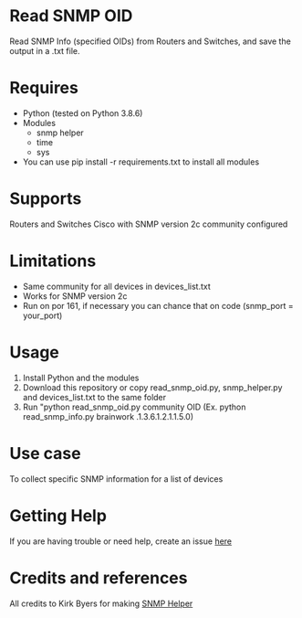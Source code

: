 # Read SNMP OID
Read SNMP Info (specified OIDs) from Routers and Switches, and save the output in a .txt file.

# Requires
- Python (tested on Python 3.8.6)
- Modules
  - snmp helper
  - time
  - sys
- You can use pip install -r requirements.txt to install all modules

# Supports
Routers and Switches Cisco with SNMP version 2c community configured

# Limitations
- Same community for all devices in devices_list.txt
- Works for SNMP version 2c
- Run on por 161, if necessary you can chance that on code (snmp_port = your_port)

# Usage
1) Install Python and the modules
2) Download this repository or copy read_snmp_oid.py, snmp_helper.py and devices_list.txt to the same folder
3) Run "python read_snmp_oid.py community OID (Ex. python read_snmp_info.py brainwork .1.3.6.1.2.1.1.5.0)

# Use case
To collect specific SNMP information for a list of devices

# Getting Help
If you are having trouble or need help, create an issue [here](https://github.com/andreirapuru/read_snmp/issues)

# Credits and references
All credits to Kirk Byers for making [SNMP Helper](https://github.com/ktbyers/pynet/blob/master/snmp/snmp_helper.py)
